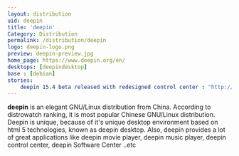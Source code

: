 ```yaml
---
layout: distribution
uid: deepin
title: 'deepin'
Category: Distribution
permalink: /distribution/deepin
logo: deepin-logo.png
preview: deepin-preview.jpg
home_page: https://www.deepin.org/en/
desktops: [deepindesktop]
base : [debian]
stories:
    deepin 15.4 beta released with redesigned control center : "http://www.open-source-feed.com/2017/03/deepin-154-beta-released-with.html"
---
```


**deepin** is an elegant GNU/Linux distribution from China. According to distrowatch ranking, it is most popular Chinese GNU/Linux distribution. Deepin is unique, because of it's unique desktop environment based on html 5 technologies, known as deepin desktop. Also, deepin provides a lot of great applications like deepin movie player, deepin music player, deepin control center, deepin Software Center ..etc
